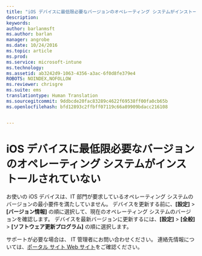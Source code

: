 ```yaml
---
title: "iOS デバイスに最低限必要なバージョンのオペレーティング システムがインストールされていない | Microsoft Intune"
description: 
keywords: 
author: barlanmsft
ms.author: barlan
manager: angrobe
ms.date: 10/24/2016
ms.topic: article
ms.prod: 
ms.service: microsoft-intune
ms.technology: 
ms.assetid: ab3242d9-1063-4356-a3ac-6f0d8fe379e4
ROBOTS: NOINDEX,NOFOLLOW
ms.reviewer: chrisgre
ms.suite: ems
translationtype: Human Translation
ms.sourcegitcommit: 9ddbcde20fac83289c4622f69538ff00fa0cb65b
ms.openlocfilehash: bfd12893c2ffbff07119c66a89909bdacc216108


---
```



# <a name="ios-device-doesnt-have-the-required-minimum-operating-system-version"></a>iOS デバイスに最低限必要なバージョンのオペレーティング システムがインストールされていない

お使いの iOS デバイスは、IT 部門が要求しているオペレーティング システムのバージョンの最小要件を満たしていません。 デバイスを更新する前に、**[設定]** &gt; **[バージョン情報]** の順に選択して、現在のオペレーティング システムのバージョンを確認します。 デバイスを最新バージョンに更新するには、**[設定]** &gt; **[全般]** &gt; **[ソフトウェア更新プログラム]** の順に選択します。

サポートが必要な場合は、 IT 管理者にお問い合わせください。 連絡先情報については、[ポータル サイト Web サイト](http://portal.manage.microsoft.com)をご確認ください。



<!--HONumber=Nov16_HO1-->


